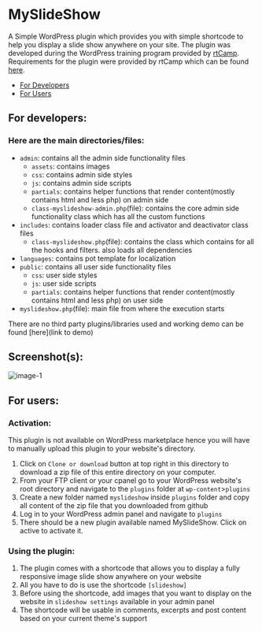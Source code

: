 # MySlideShow
A Simple WordPress plugin which provides you with simple shortcode to help you display a slide show anywhere on your site.
The plugin was developed during the WordPress training program provided by [rtCamp](https://rtcamp.com/). Requirements for the plugin 
were provided by rtCamp which can be found [here](https://github.com/rtCamp/hiring-assignments/tree/master/WordPress-Engineer#challenge-2a-wordpress-slideshow-plugin).

- [For Developers](https://github.com/Tan-007/myslideshow/new/master?readme=1#for-developers)
- [For Users](https://github.com/Tan-007/myslideshow/new/master?readme=1#for-users)

## For developers: 
### Here are the main directories/files:
- `admin`: contains all the admin side functionality files
  - `assets`: contains images
  - `css`: contains admin side styles
  - `js`: contains admin side scripts
  - `partials`: contains helper functions that render content(mostly contains html and less php) on admin side
  - `class-myslideshow-admin.php`(file): contains the core admin side functionality class which has all the custom functions
- `includes`: contains loader class file and activator and deactivator class files
  - `class-myslideshow.php`(file): contains the class which contains for all the hooks and filters. also loads all dependencies
- `languages`: contains pot template for localization
- `public`: contains all user side functionality files
  - `css`: user side styles
  - `js`: user side scripts
  - `partials`: contains helper functions that render content(mostly contains html and less php) on user side
- `myslideshow.php`(file): main file from where the execution starts

There are no third party plugins/libraries used and working demo can be found [here](link to demo)
## Screenshot(s):
![image-1](https://i.imgur.com/Gq4p6Yl.jpg)

## For users:
### Activation: 
This plugin is not available on WordPress marketplace hence you will have to manually upload this plugin to your website's directory.
1. Click on `Clone or download` button at top right in this directory to download a zip file of this entire directory on your computer.
2. From your FTP client or your cpanel go to your WordPress website's root directory and navigate to the `plugins` folder at `wp-content`>`plugins`
3. Create a new folder named `myslideshow` inside `plugins` folder and copy all content of the zip file that you downloaded from github
4. Log in to your WordPress admin panel and navigate to `plugins`
5. There should be a new plugin available named MySlideShow. Click on active to activate it. 

### Using the plugin:
1. The plugin comes with a shortcode that allows you to display a fully responsive image slide show anywhere on your website
2. All you have to do is use the shortcode `[slideshow]`
3. Before using the shortcode, add images that you want to display on the website in `slideshow settings` available in your admin panel
4. The shortcode will be usable in comments, excerpts and post content based on your current theme's support
